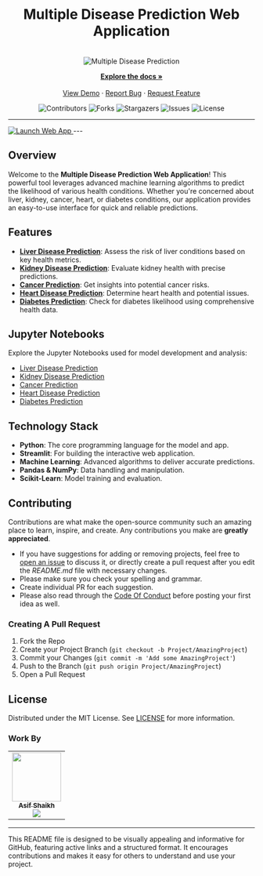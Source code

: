<div align="center">
  <h1>Multiple Disease Prediction Web Application</h1>
  
  <br>
  <img alt="Multiple Disease Prediction" src="https://i.postimg.cc/6QcXc09m/healthinformatics-PIC-636x424.jpg" />
</div>

<p align="center">
  <a href="https://github.com/AAS786/Multiple-Disease-Prediction-Machine-Learning"><strong>Explore the docs »</strong></a>
  <br />
  <br />
  <a href="https://github.com/AAS786/Multiple-Disease-Prediction-Machine-Learning">View Demo</a>
  ·
  <a href="https://github.com/AAS786/Multiple-Disease-Prediction-Machine-Learning/issues">Report Bug</a>
  ·
  <a href="https://github.com/AAS786/Multiple-Disease-Prediction-Machine-Learning/issues">Request Feature</a>
</p>

<p align="center">
  <img src="https://img.shields.io/github/contributors/AAS786/Multiple-Disease-Prediction-Machine-Learning?color=dark-green" alt="Contributors">
  <img src="https://img.shields.io/github/forks/AAS786/Multiple-Disease-Prediction-Machine-Learning?style=social" alt="Forks">
  <img src="https://img.shields.io/github/stars/AAS786/Multiple-Disease-Prediction-Machine-Learning?style=social" alt="Stargazers">
  <img src="https://img.shields.io/github/issues/AAS786/Multiple-Disease-Prediction-Machine-Learning" alt="Issues">
  <img src="https://img.shields.io/github/license/AAS786/Multiple-Disease-Prediction-Machine-Learning" alt="License">
</p>

---
<a href="https://public-ml-web-app-qcywgdngqx5xyj4zsuaybc.streamlit.app/" target="_blank">
    <img src="https://img.shields.io/badge/Launch%20Web%20App-blue?style=for-the-badge" alt="Launch Web App">
  </a>
---

## Overview

Welcome to the **Multiple Disease Prediction Web Application**! This powerful tool leverages advanced machine learning algorithms to predict the likelihood of various health conditions. Whether you're concerned about liver, kidney, cancer, heart, or diabetes conditions, our application provides an easy-to-use interface for quick and reliable predictions.

## Features

- **<a href="https://public-ml-web-app-qcywgdngqx5xyj4zsuaybc.streamlit.app/liver">Liver Disease Prediction</a>**: Assess the risk of liver conditions based on key health metrics.
- **<a href="https://public-ml-web-app-qcywgdngqx5xyj4zsuaybc.streamlit.app/kidney">Kidney Disease Prediction</a>**: Evaluate kidney health with precise predictions.
- **<a href="https://public-ml-web-app-qcywgdngqx5xyj4zsuaybc.streamlit.app/cancer">Cancer Prediction</a>**: Get insights into potential cancer risks.
- **<a href="https://public-ml-web-app-qcywgdngqx5xyj4zsuaybc.streamlit.app/heart">Heart Disease Prediction</a>**: Determine heart health and potential issues.
- **<a href="https://public-ml-web-app-qcywgdngqx5xyj4zsuaybc.streamlit.app/diabetes">Diabetes Prediction</a>**: Check for diabetes likelihood using comprehensive health data.

## Jupyter Notebooks

Explore the Jupyter Notebooks used for model development and analysis:

- [Liver Disease Prediction](https://github.com/AAS786/Multiple-Disease-Prediction-Machine-Learning/blob/main/Notebook/liver-disease.ipynb)
- [Kidney Disease Prediction](https://github.com/AAS786/Multiple-Disease-Prediction-Machine-Learning/blob/main/Notebook/kidney-disease.ipynb)
- [Cancer Prediction](https://github.com/AAS786/Multiple-Disease-Prediction-Machine-Learning/blob/main/Notebook/Breast-cancer.ipynb)
- [Heart Disease Prediction](https://github.com/AAS786/Multiple-Disease-Prediction-Machine-Learning/blob/main/Notebook/heart-disease.ipynb)
- [Diabetes Prediction](https://github.com/AAS786/Multiple-Disease-Prediction-Machine-Learning/blob/main/Notebook/diabetes-disease.ipynb)

## Technology Stack

- **Python**: The core programming language for the model and app.
- **Streamlit**: For building the interactive web application.
- **Machine Learning**: Advanced algorithms to deliver accurate predictions.
- **Pandas & NumPy**: Data handling and manipulation.
- **Scikit-Learn**: Model training and evaluation.

## Contributing

Contributions are what make the open-source community such an amazing place to learn, inspire, and create. Any contributions you make are **greatly appreciated**.

* If you have suggestions for adding or removing projects, feel free to <a href="https://github.com/AAS786/Multiple-Disease-Prediction-Machine-Learning/issues/new">open an issue</a> to discuss it, or directly create a pull request after you edit the *README.md* file with necessary changes.
* Please make sure you check your spelling and grammar.
* Create individual PR for each suggestion.
* Please also read through the <a href="https://github.com/AAS786/Multiple-Disease-Prediction-Machine-Learning/blob/main/CODE_OF_CONDUCT.md">Code Of Conduct</a> before posting your first idea as well.

### Creating A Pull Request

1. Fork the Repo
2. Create your Project Branch (`git checkout -b Project/AmazingProject`)
3. Commit your Changes (`git commit -m 'Add some AmazingProject'`)
4. Push to the Branch (`git push origin Project/AmazingProject`)
5. Open a Pull Request

## License

Distributed under the MIT License. See <a href="https://github.com/AAS786/Multiple-Disease-Prediction-Machine-Learning/blob/main/LICENSE.md">LICENSE</a> for more information.

### Work By

<table align="center">
  <tr>
    <td align="center">
      <a href="https://github.com/AAS786"><img src="https://avatars.githubusercontent.com/u/149858827?v=4" width="100px;" alt=""/><br /><sub><b>Asif Shaikh</b></sub></a><br />
      <a href="https://github.com/AAS786" title="github"><img src="https://img.shields.io/github/followers/AAS786?style=social"></a>
    </td>
  </tr>
</table>

---

This README file is designed to be visually appealing and informative for GitHub, featuring active links and a structured format. It encourages contributions and makes it easy for others to understand and use your project.
